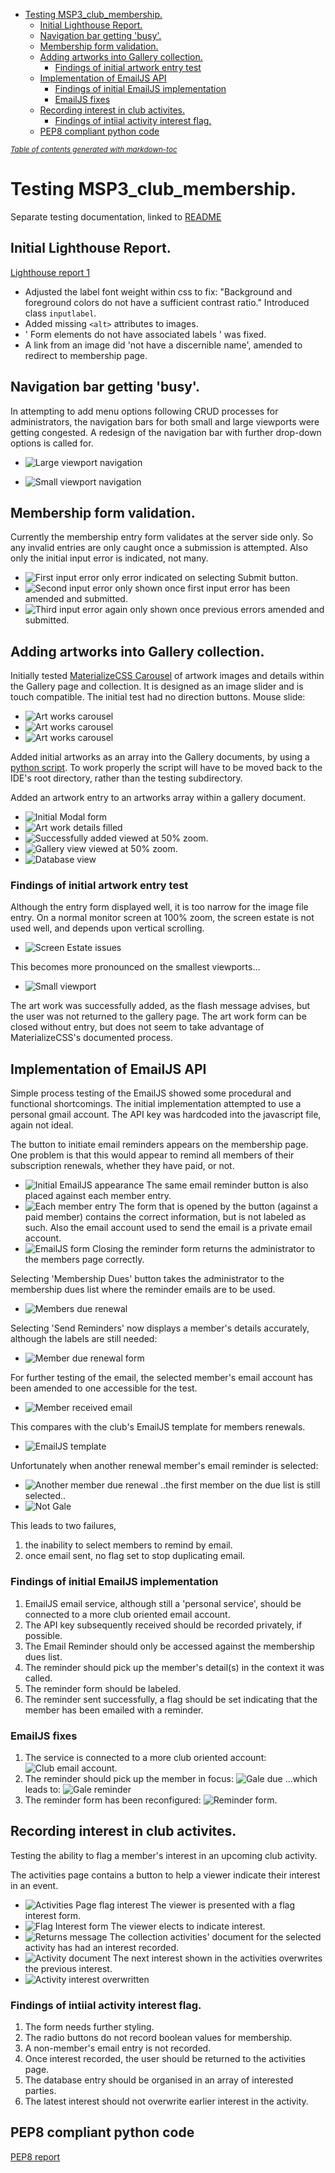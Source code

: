 - [Testing MSP3_club_membership.](#testing-msp3-club-membership)
  * [Initial Lighthouse Report.](#initial-lighthouse-report)
  * [Navigation bar getting 'busy'.](#navigation-bar-getting--busy-)
  * [Membership form validation.](#membership-form-validation)
  * [Adding artworks into Gallery collection.](#adding-artworks-into-gallery-collection)
    + [Findings of initial artwork entry test](#findings-of-initial-artwork-entry-test)
  * [Implementation of EmailJS API](#implementation-of-emailjs-api)
    + [Findings of initial EmailJS implementation](#findings-of-initial-emailjs-implementation)
    + [EmailJS fixes](#emailjs-fixes)
  * [Recording interest in club activites.](#recording-interest-in-club-activites)
    + [Findings of intiial activity interest flag.](#findings-of-intiial-activity-interest-flag)
  * [PEP8 compliant python code](#pep8-compliant-python-code)

<small><i><a href='http://ecotrust-canada.github.io/markdown-toc/'>Table of contents generated with markdown-toc</a></i></small>

# Testing MSP3_club_membership.

Separate testing documentation, linked to [README](../README.md)

## Initial Lighthouse Report.

[Lighthouse report 1](../testing/lighthouse_20201104_1413.html)

- Adjusted the label font weight within css to fix:
    "Background and foreground colors do not have a sufficient contrast ratio."
    Introduced class ```inputlabel```.
- Added missing ```<alt>``` attributes to images.    
- ' Form elements do not have associated labels ' was fixed.
- A link from an image did 'not have a discernible name', amended to redirect to membership page.

## Navigation bar getting 'busy'.

In attempting to add menu options following CRUD processes for administrators, the navigation bars for both small and large viewports were getting congested.
A redesign of the navigation bar with further drop-down options is called for.

- ![Large viewport navigation](../testing/screenshots/navbar_user_busy_1.jpg)

- ![Small viewport navigation](../testing/screenshots/navbar_user_busy_2.jpg)


## Membership form validation.

Currently the membership entry form validates at the server side only. So any invalid entries are only caught once a submission is attempted.
Also only the initial input error is indicated, not many.

- ![First input error](../testing/screenshots/membership_validation_serverside_1.jpg) only error indicated on selecting Submit button.
- ![Second input error](../testing/screenshots/membership_validation_serverside_2.jpg) only shown once first input error has been amended and submitted.
- ![Third input error](../testing/screenshots/membership_validation_serverside_3.jpg) again only shown once previous errors amended and submitted.

## Adding artworks into Gallery collection.

Initially tested [MaterializeCSS Carousel](https://materializecss.com/carousel.html) of artwork images and details within the Gallery page and collection.
It is designed as an image slider and is touch compatible. The initial test had no direction buttons.
Mouse slide:
- ![Art works carousel](../testing/screenshots/Artworks_carousel_1.jpg)
- ![Art works carousel](../testing/screenshots/Artworks_carousel_2.jpg)
- ![Art works carousel](../testing/screenshots/Artworks_carousel_3.jpg)

Added initial artworks as an array into the Gallery documents, by using a [python script](../testing/artworks_insert.py). 
To work properly the script will have to be moved back to the IDE's root directory, rather than the testing subdirectory.

Added an artwork entry to an artworks array within a gallery document.

- ![Initial Modal form](../testing/screenshots/Add_artwork_1.jpg)
- ![Art work details filled](../testing/screenshots/Add_artwork_2.jpg)
- ![Successfully added](../testing/screenshots/Add_artwork_3.jpg)  viewed at 50% zoom.
- ![Gallery view](../testing/screenshots/Add_artwork_4.jpg) viewed at 50% zoom.
- ![Database view](../testing/screenshots/Add_artwork_5.jpg)

### Findings of initial artwork entry test
Although the entry form displayed well, it is too narrow for the image file entry.
On a normal monitor screen at 100% zoom, the screen estate is not used well, and depends upon vertical scrolling.
- ![Screen Estate issues](../testing/screenshots/Add_artwork_6.jpg)

This becomes more pronounced on the smallest viewports...
- ![Small viewport](../testing/screenshots/Add_artwork_7.jpg)

The art work was successfully added, as the flash message advises, but the user was not returned to  the gallery page.
The art work form can be closed without entry, but does not seem to take advantage of MaterializeCSS's documented process.

## Implementation of EmailJS API 
Simple process testing of the EmailJS showed some procedural and functional shortcomings.
The initial implementation attempted to use a personal gmail account. 
The API key was hardcoded into the javascript file, again not ideal.

The button to initiate email reminders appears on the membership page.
One problem is that this would appear to remind all members of their subscription renewals, whether they have paid, or not.
- ![Initial EmailJS appearance](../testing/screenshots/EmailJS_1.jpg)
The same email reminder button is also placed against each member entry.
- ![Each member entry](../testing/screenshots/EmailJS_2.jpg)
The  form that is opened by the button (against a paid member) contains the correct information, but is not labeled as such.
Also the email account used to send the email is a private email account.
- ![EmailJS form](../testing/screenshots/EmailJS_3.jpg)
Closing the reminder form returns the administrator to the members page correctly.

Selecting 'Membership Dues' button takes the administrator to the membership dues list where the reminder emails are to be used.
- ![Members due renewal](../testing/screenshots/EmailJS_4.jpg)

Selecting 'Send Reminders' now displays a member's details accurately, although the labels are still needed:
- ![Member due renewal form](../testing/screenshots/EmailJS_5.jpg)

For further testing of the email, the selected member's email account has been amended to one accessible for the test.
- ![Member received email](../testing/screenshots/EmailJS_6.jpg)

This compares with the club's EmailJS template for members renewals.
- ![EmailJS template](../testing/screenshots/EmailJS_7.jpg)

Unfortunately when another renewal member's email reminder is selected:
- ![Another member due renewal](../testing/screenshots/EmailJS_8.jpg)
..the first member on the due list is still selected..
- ![Not Gale](../testing/screenshots/EmailJS_9.jpg)

This leads to two failures, 
1. the inability to select members to remind by email.
2. once email sent, no flag set to stop duplicating email.

### Findings of initial EmailJS implementation
1. EmailJS email service, although still a 'personal service', should be connected to a more club oriented email account.
2. The API key subsequently received should be recorded privately, if possible.
3. The Email Reminder should only be accessed against the membership dues list.
4. The reminder should pick up the member's detail(s) in the context it was called.
5. The reminder form should be labeled.
6. The reminder sent successfully, a flag should be set indicating that the member has been emailed with a reminder.

### EmailJS fixes
1. The service is connected to a more club oriented account: ![Club email account](../testing/screenshots/EmailJS_10_fix.jpg).
4. The reminder should pick up the member in focus: ![Gale due](../testing/screenshots/EmailJS_12_fix1.jpg)
            ...which leads to:    ![Gale reminder](../testing/screenshots/EmailJS_12_fix2.jpg)
5. The reminder form has been reconfigured:  ![Reminder form](../testing/screenshots/EmailJS_11_fix.jpg).

## Recording interest in club activites.
Testing the ability to flag a member's interest in an upcoming club activity.

The activities page contains a button to help a viewer indicate their interest in an event.
- ![Activities Page flag interest](../testing/screenshots/Flag_interest_1.jpg)
The viewer is presented with a flag interest form.
- ![Flag Interest form](../testing/screenshots/Flag_interest_2.jpg)
The viewer elects to indicate interest.
- ![Returns message](../testing/screenshots/Flag_interest_3.jpg)
The collection activities' document for the selected activity has had an interest recorded.
- ![Activity document](../testing/screenshots/Flag_interest_4.jpg) 
The next interest shown in the activities overwrites the previous interest.
- ![Activity interest overwritten](../testing/screenshots/Flag_interest_5.jpg)

### Findings of intiial activity interest flag.
1. The form needs further styling.
2. The radio buttons do not record boolean values for membership.
3. A non-member's email entry is not recorded.
4. Once interest recorded, the user should be returned to the activities page.
5. The database entry should be organised in an array of interested parties.
6. The latest interest should not overwrite earlier interest in the activity.

## PEP8 compliant python code
[PEP8 report](../testing/pep8_check_20201223.txt)